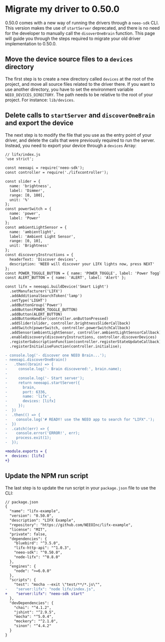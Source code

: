 # Migrate my driver to 0.50.0

0.50.0 comes with a new way of running the drivers through a `neeo-sdk` CLI.
This version makes the use of `startServer` deprecated, and there is no need for the developer to manually call the `disoverOneBrain` function.
This page will guide you through the steps required to migrate your old driver implementation to 0.50.0.

## Move the device source files to a `devices` directory

The first step is to create a new directory called `devices` at the root of the project, and move all source files related to the driver there. If you want to use another directory, you have to set the environment variable `NEEO_DEVICES_DIRECTORY`. The path needs to be relative to the root of your project. For instance: `lib/devices`.

## Delete calls to `startServer` and `discoverOneBrain` and export the device

The next step is to modify the file that you use as the entry point of your driver, and delete the calls that were previously required to run the server. Instead, you need to export your device through a `devices` Array:

```diff
// lifx/index.js
'use strict';

const neeoapi = require('neeo-sdk');
const controller = require('./lifxcontroller');

const slider = {
  name: 'brightness',
  label: 'Dimmer',
  range: [0, 100],
  unit: '%'
};
const powerSwitch = {
  name: 'power',
  label: 'Power'
};
const ambientLightSensor = {
  name: 'ambientlight',
  label: 'Ambient Light Sensor',
  range: [0, 10],
  unit: 'Brightness'
};
const discoveryInstructions = {
  headerText: 'Discover devices',
  description: 'NEEO will discover your LIFX lights now, press NEXT'
};
const POWER_TOGGLE_BUTTON = { name: 'POWER_TOGGLE', label: 'Power Toggle' };
const ALERT_BUTTON = { name: 'ALERT', label: 'Alert' };

const lifx = neeoapi.buildDevice('Smart Light')
  .setManufacturer('LIFX')
  .addAdditionalSearchToken('lamp')
  .setType('LIGHT')
  .addButtonGroup('Power')
  .addButton(POWER_TOGGLE_BUTTON)
  .addButton(ALERT_BUTTON)
  .addButtonHandler(controller.onButtonPressed)
  .addSlider(slider, controller.brightnessSliderCallback)
  .addSwitch(powerSwitch, controller.powerSwitchCallback)
  .addSensor(ambientLightSensor, controller.ambientLightSensorCallback)
  .enableDiscovery(discoveryInstructions, controller.discoverDevices)
  .registerSubscriptionFunction(controller.registerStateUpdateCallback)
  .registerInitialiseFunction(controller.initialise);

- console.log('- discover one NEEO Brain...');
- neeoapi.discoverOneBrain()
-   .then((brain) => {
-     console.log('- Brain discovered:', brain.name);
-
-     console.log('- Start server');
-     return neeoapi.startServer({
-       brain,
-       port: 6336,
-       name: 'lifx',
-       devices: [lifx]
-     });
-  })
-  .then(() => {
-    console.log('# READY! use the NEEO app to search for "LIFX".');
-  })
-  .catch((err) => {
-    console.error('ERROR!', err);
-    process.exit(1);
-  });

+module.exports = {
+  devices: [lifx]
+}
```

## Update the NPM run script

The last step is to update the run script in your `package.json` file to use the CLI:
```diff
// package.json
{
  "name": "lifx-example",
  "version": "0.50.0",
  "description": "LIFX Example",
  "repository": "https://github.com/NEEOInc/lifx-example",
  "license": "MIT",
  "private": false,
  "dependencies": {
    "bluebird": "^3.5.0",
    "lifx-http-api": "^1.0.3",
    "neeo-sdk": "^0.50.0",
    "node-lifx": "^0.8.0"
  },
  "engines": {
    "node": ">=6.0.0"
  },
  "scripts": {
    "test": "mocha --exit \"test/**/*.js\"",
-    "server:lifx": "node lifx/index.js",
+    "server:lifx": "neeo-sdk start"
  },
  "devDependencies": {
    "chai": "^4.1.2",
    "jshint": "^2.9.5",
    "mocha": "^5.0.4",
    "mockery": "^2.1.0",
    "sinon": "^4.4.2"
  }
}
```
